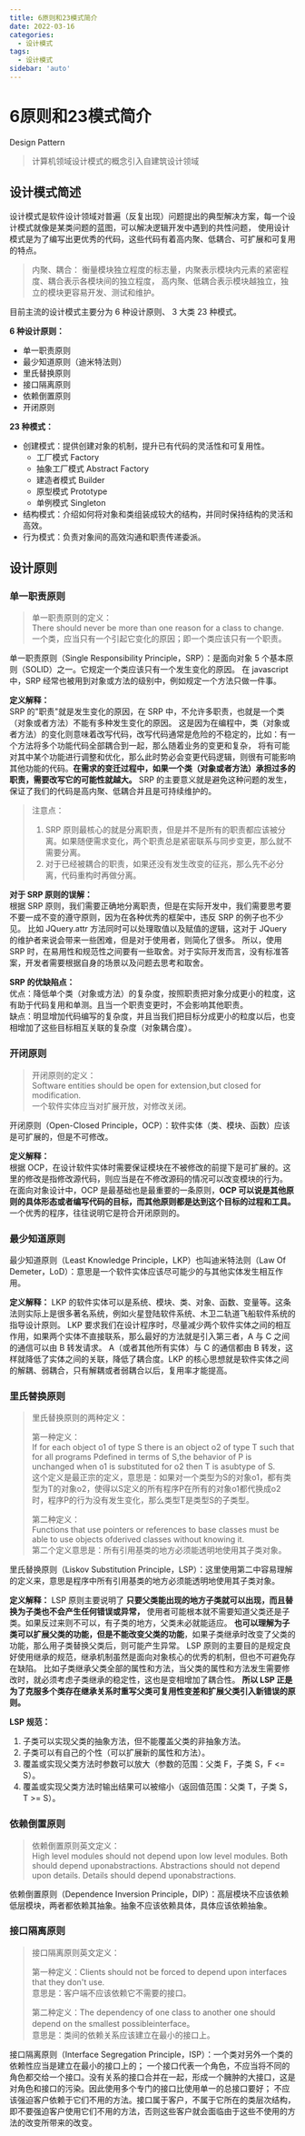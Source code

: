 ```yaml
---
title: 6原则和23模式简介
date: 2022-03-16
categories:
  - 设计模式 
tags:
  - 设计模式 
sidebar: 'auto'
---
```


# 6原则和23模式简介

Design Pattern

> 计算机领域设计模式的概念引入自建筑设计领域

## 设计模式简述

设计模式是软件设计领域对普遍（反复出现）问题提出的典型解决方案，每一个设计模式就像是某类问题的蓝图，可以解决逻辑开发中遇到的共性问题，
使用设计模式是为了编写出更优秀的代码，这些代码有着高内聚、低耦合、可扩展和可复用的特点。

> 内聚、耦合：
> 衡量模块独立程度的标志量，内聚表示模块内元素的紧密程度、耦合表示各模块间的独立程度，
> 高内聚、低耦合表示模块越独立，独立的模块更容易开发、测试和维护。

目前主流的设计模式主要分为 6 种设计原则、 3 大类 23 种模式。

**6 种设计原则：**

- 单一职责原则
- 最少知道原则（迪米特法则）
- 里氏替换原则
- 接口隔离原则
- 依赖倒置原则
- 开闭原则

**23 种模式：**

- 创建模式：提供创建对象的机制，提升已有代码的灵活性和可复用性。
  - 工厂模式 Factory
  - 抽象工厂模式 Abstract Factory
  - 建造者模式 Builder
  - 原型模式 Prototype
  - 单例模式 Singleton
- 结构模式：介绍如何将对象和类组装成较大的结构，并同时保持结构的灵活和高效。
- 行为模式：负责对象间的高效沟通和职责传递委派。

## 设计原则

### 单一职责原则 

> 单一职责原则的定义：  
> There should never be more than one reason for a class to change.  
> 一个类，应当只有一个引起它变化的原因；即一个类应该只有一个职责。

单一职责原则（Single Responsibility Principle，SRP）：是面向对象 5 个基本原则（SOLID）之一。它规定一个类应该只有一个发生变化的原因。
在 javascript 中，SRP 经常也被用到对象或方法的级别中，例如规定一个方法只做一件事。

**定义解释：**  
SRP 的"职责"就是发生变化的原因，在 SRP 中，不允许多职责，也就是一个类（对象或者方法）不能有多种发生变化的原因。
这是因为在编程中，类（对象或者方法）的变化则意味着改写代码，改写代码通常是危险的不稳定的，比如：有一个方法将多个功能代码全部耦合到一起，那么随着业务的变更和复杂，
将有可能对其中某个功能进行调整和优化，那么此时势必会变更代码逻辑，则很有可能影响其他功能的代码。**在需求的变迁过程中，如果一个类（对象或者方法）承担过多的职责，需要改写它的可能性就越大。**
SRP 的主要意义就是避免这种问题的发生，保证了我们的代码是高内聚、低耦合并且是可持续维护的。

> 注意点：
> 1. SRP 原则最核心的就是分离职责，但是并不是所有的职责都应该被分离。如果随便需求变化，两个职责总是紧密联系与同步变更，那么就不需要分离。
> 2. 对于已经被耦合的职责，如果还没有发生改变的征兆，那么先不必分离，代码重构时再做分离。

**对于 SRP 原则的误解：**  
根据 SRP 原则，我们需要正确地分离职责，但是在实际开发中，我们需要思考要不要一成不变的遵守原则，因为在各种优秀的框架中，违反 SRP 的例子也不少见。
比如 JQuery.attr 方法同时可以处理取值以及赋值的逻辑，这对于 JQuery 的维护者来说会带来一些困难，但是对于使用者，则简化了很多。
所以，使用 SRP 时，在易用性和规范性之间要有一些取舍。对于实际开发而言，没有标准答案，开发者需要根据自身的场景以及问题去思考和取舍。

**SRP 的优缺陷点：**  
优点：降低单个类（对象或方法）的复杂度，按照职责把对象分成更小的粒度，这有助于代码复用和单测。且当一个职责变更时，不会影响其他职责。  
缺点：明显增加代码编写的复杂度，并且当我们把目标分成更小的粒度以后，也变相增加了这些目标相互关联的复杂度（对象耦合度）。

### 开闭原则

> 开闭原则的定义：  
> Software entities should be open for extension,but closed for modification.  
> 一个软件实体应当对扩展开放，对修改关闭。

开闭原则（Open-Closed Principle，OCP）：软件实体（类、模块、函数）应该是可扩展的，但是不可修改。

**定义解释：**  
根据 OCP，在设计软件实体时需要保证模块在不被修改的前提下是可扩展的。这里的修改是指修改源代码，则应当是在不修改源码的情况可以改变模块的行为。
在面向对象设计中，OCP 是最基础也是最重要的一条原则，**OCP 可以说是其他原则的具体形态或者编写代码的目标，而其他原则都是达到这个目标的过程和工具。**
一个优秀的程序，往往说明它是符合开闭原则的。

### 最少知道原则

最少知道原则（Least Knowledge Principle，LKP）也叫迪米特法则（Law Of Demeter，LoD）：意思是一个软件实体应该尽可能少的与其他实体发生相互作用。

**定义解释：**
LKP 的软件实体可以是系统、模块、类、对象、函数、变量等。这条法则实际上是很多著名系统，例如火星登陆软件系统、木卫二轨道飞船软件系统的指导设计原则。
LKP 要求我们在设计程序时，尽量减少两个软件实体之间的相互作用，如果两个实体不直接联系，那么最好的方法就是引入第三者，A 与 C 之间的通信可以由 B 转发请求。
A（或者其他所有实体）与 C 的通信都由 B 转发，这样就降低了实体之间的关联，降低了耦合度。LKP 的核心思想就是软件实体之间的解耦、弱耦合，只有解耦或者弱耦合以后，复用率才能提高。

### 里氏替换原则

> 里氏替换原则的两种定义：  
>   
> 第一种定义：  
> If for each object o1 of type S there is an object o2 of type T such that for all programs Pdefined in terms of S,the behavior of P is unchanged when o1 is substituted for o2 then T is asubtype of S.  
> 这个定义是最正宗的定义，意思是：如果对一个类型为S的对象o1，都有类型为T的对象o2，使得以S定义的所有程序P在所有的对象o1都代换成o2时，程序P的行为没有发生变化，那么类型T是类型S的子类型。 
>   
> 第二种定义：  
> Functions that use pointers or references to base classes must be able to use objects ofderived classes without knowing it.  
> 第二个定义意思是：所有引用基类的地方必须能透明地使用其子类对象。

里氏替换原则（Liskov Substitution Principle，LSP）：这里使用第二中容易理解的定义来，意思是程序中所有引用基类的地方必须能透明地使用其子类对象。

**定义解释：**
LSP 原则主要说明了 **只要父类能出现的地方子类就可以出现，而且替换为子类也不会产生任何错误或异常，** 使用者可能根本就不需要知道父类还是子类。如果反过来则不可以，有子类的地方，父类未必就能适应。
**也可以理解为子类可以扩展父类的功能，但是不能改变父类的功能**，如果子类继承时改变了父类的功能，那么用子类替换父类后，则可能产生异常。
LSP 原则的主要目的是规定良好使用继承的规范，继承机制虽然是面向对象核心的优秀的机制，但也不可避免存在缺陷。
比如子类继承父类全部的属性和方法，当父类的属性和方法发生需要修改时，就必须考虑子类继承的稳定性，这也是变相增加了耦合性。
**所以 LSP 正是为了克服多个类存在继承关系时重写父类可复用性变差和扩展父类引入新错误的原则。**

**LSP 规范：**
1. 子类可以实现父类的抽象方法，但不能覆盖父类的非抽象方法。
2. 子类可以有自己的个性（可以扩展新的属性和方法）。
3. 覆盖或实现父类方法时参数可以放大（参数的范围：父类 F，子类 S，F <= S）。
4. 覆盖或实现父类方法时输出结果可以被缩小（返回值范围：父类 T，子类 S，T >= S）。

### 依赖倒置原则

> 依赖倒置原则英文定义：  
> High level modules should not depend upon low level modules. Both should depend uponabstractions. Abstractions should not depend upon details. Details should depend uponabstractions.

依赖倒置原则（Dependence Inversion Principle，DIP）：高层模块不应该依赖低层模块，两者都依赖其抽象。抽象不应该依赖具体，具体应该依赖抽象。

### 接口隔离原则

> 接口隔离原则英文定义：  
>   
> 第一种定义：Clients should not be forced to depend upon interfaces that they don't use.  
> 意思是：客户端不应该依赖它不需要的接口。  
>   
> 第二种定义：The dependency of one class to another one should depend on the smallest possibleinterface。  
> 意思是：类间的依赖关系应该建立在最小的接口上。

接口隔离原则（Interface Segregation Principle，ISP）：一个类对另外一个类的依赖性应当是建立在最小的接口上的；
一个接口代表一个角色，不应当将不同的角色都交给一个接口。没有关系的接口合并在一起，形成一个臃肿的大接口，这是对角色和接口的污染。因此使用多个专门的接口比使用单一的总接口要好；
不应该强迫客户依赖于它们不用的方法。接口属于客户，不属于它所在的类层次结构，即不要强迫客户使用它们不用的方法，否则这些客户就会面临由于这些不使用的方法的改变所带来的改变。

[comment]: <> (## 设计模式)

[comment]: <> (### 工厂模式)



